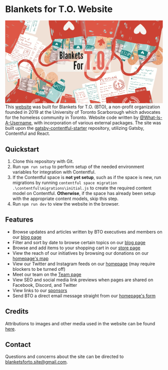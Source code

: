 # Blankets for T.O. Website 
![Blankets for T.O. banner](static/bto_background.png)
This [website](https://blanketsforto.ca) was built for Blankets for T.O. (BTO), a non-profit organization founded in 2019 at the University of Toronto Scarborough which advocates for the homeless community in Toronto. Website code written by [@What-Is-A-Username](https://github.com/What-Is-A-Username), with incorporation of various external packages. The site was built upon the [gatsby-contentful-starter](https://github.com/contentful-userland/gatsby-contentful-starter) repository, utilizing Gatsby, Contentful and React.

## Quickstart

1. Clone this repository with Git. 
2. Run `npm run setup` to perform setup of the needed environment variables for integration with Contentful.
3. If the Contentful space is **not yet setup**, such as if the space is new, run migrations by running `contentful space migration .\contentful\migrations\initial.js` to create the required content model on Contentful. **Otherwise**, if the space has already been setup with the appropriate content models, skip this step.
4. Run `npm run dev` to view the website in the browser.

## Features
- Browse updates and articles written by BTO executives and members on our [blog page](https://blanketsforto.ca/blog)
- Filter and sort by date to browse certain topics on our [blog page](https://blanketsforto.ca/blog) 
- Browse and add items to your shopping cart in our [store page](https://blanketsforto.ca/store) 
- View the reach of our initiatives by browsing our donations on our [homepage's map](https://blanketsforto.ca/)
- View our Twitter and Instagram feeds on our [homepage](https://blanketsforto.ca/) (may require blockers to be turned off)
- Meet our team on the [Team page](https://blanketsforto.ca/team)
- View SEO and social media link previews when pages are shared on Facebook, Discord, and Twitter
- View links to our [sponsors](https://blanketsforto.ca/sponsors)
- Send BTO a direct email message straight from our [homepage's form](https://blanketsforto.ca/)

## Credits
Attributions to images and other media used in the website can be found [here](https://blanketsforto.ca/credits).

## Contact
Questions and concerns about the site can be directed to [blanketsforto.site@gmail.com](mailto:blanketsforto.site@gmail.com).
